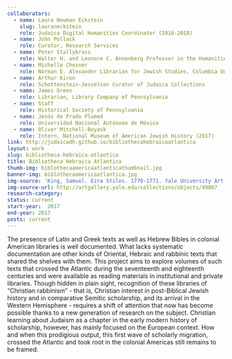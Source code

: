 ```yaml
---
collaborators: 
  - name: Laura Newman Eckstein
    slug: lauraneckstein  
    role: Judaica Digital Humanities Coordinator (2016-2018)
  - name: John Pollack
    role: Curator, Research Services
  - name: Peter Stallybrass
    role: Walter H. and Leonore C. Annenberg Professor in the Humanities and Professor of English
  - name: Michelle Chesner
    role: Norman E. Alexander Librarian for Jewish Studies, Columbia University Libraries
  - name: Arthur Kiron
    role: Schottenstein-Jesselson Curator of Judaica Collections 
  - name: James Green
    role: Librarian, Library Company of Pennsylvania
  - name: Staff
    role: Historical Society of Pennsylvania
  - name: Jesús de Prado Plumed
    role: Universidad Nacional Autónoma de México
  - name: Oliver Mitchell-Boyask
    role: Intern, National Museum of American Jewish History (2017)
link: http://judaicadh.github.io/bibliothecahebraicaatlantica
layout: work
slug: bibliotheca-hebraica-atlantica
title: Bibliotheca Hebraica Atlantica
thumb-img: biblothecaamericaatlanticathumbnail.jpg
banner-img: biblothecaamericaatlantica.jpg
img-source: 'King, Samuel. Ezra Stiles. 1770-1771. Yale University Art Gallery, New Haven, Connecticut. Yale University Art Gallery. Yale University. Web. 13 July 2017.'
img-source-url: http://artgallery.yale.edu/collections/objects/49867
research-category: 
status: current
start-year:  2017
end-year: 2017
posts: current
---
```


The presence of Latin and Greek texts as well as Hebrew Bibles in colonial American libraries is well documented. What lacks systematic documentation are other kinds of Oriental, Hebraic and rabbinic texts that shared the shelves with them. This project aims to explore volumes of such texts that crossed the Atlantic during the seventeenth and eighteenth centuries and were available as reading materials in institutional and private libraries. Though hidden in plain sight, recognition of these libraries of “Christian rabbinism” - that is, Christian interest in post-Biblical Jewish history and in comparative Semitic scholarship, and its arrival in the Western Hemisphere - requires a shift of attention that now has become possible thanks to a new generation of research on the subject. Christian learning about Judaism as a chapter in the early modern history of scholarship, however, has mainly focused on the European context. How and when this prodigious output, this first wave of scholarly migration, crossed the Atlantic and took root in the colonial Americas still remains to be framed.